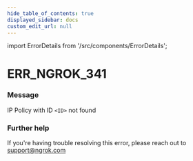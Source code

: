 ```yaml
---
hide_table_of_contents: true
displayed_sidebar: docs
custom_edit_url: null
---
```


import ErrorDetails from '/src/components/ErrorDetails';

# ERR_NGROK_341

### Message
IP Policy with ID `<ID>` not found

### Further help
If you're having trouble resolving this error, please reach out to [support@ngrok.com](mailto:support@ngrok.com?subject=Help%20with%20ERR_NGROK_341)

<ErrorDetails error='err_ngrok_341' />
